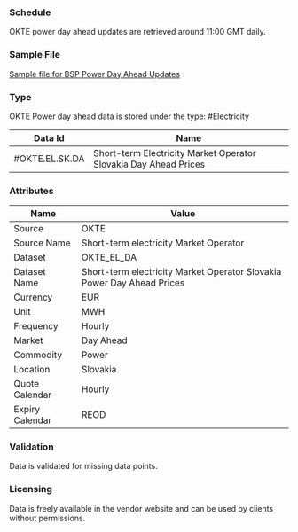 ### Schedule

OKTE power day ahead updates are retrieved around 11:00 GMT daily.

### Sample File

[Sample file for BSP Power Day Ahead Updates](pathname:///file-samples/Total_results_DAM_2024-02-21_2024-02-21.xlsx)

### Type

OKTE Power day ahead data is stored under the type: #Electricity

|**Data Id**|**Name**|
|-|-|
|#OKTE.EL.SK.DA|Short-term Electricity Market Operator Slovakia Day Ahead Prices|

### Attributes
|Name|Value|
|-|-|
|Source|OKTE|
|Source Name|Short-term electricity Market Operator|
|Dataset|OKTE_EL_DA|
|Dataset Name|Short-term electricity Market Operator Slovakia Power Day Ahead Prices|
|Currency|EUR|
|Unit|MWH|
|Frequency|Hourly|
|Market|Day Ahead|
|Commodity|Power|
|Location|Slovakia|
|Quote Calendar|Hourly|
|Expiry Calendar|REOD|

### Validation

Data is validated for missing data points.

### Licensing

Data is freely available in the vendor website and can be used by clients without permissions.